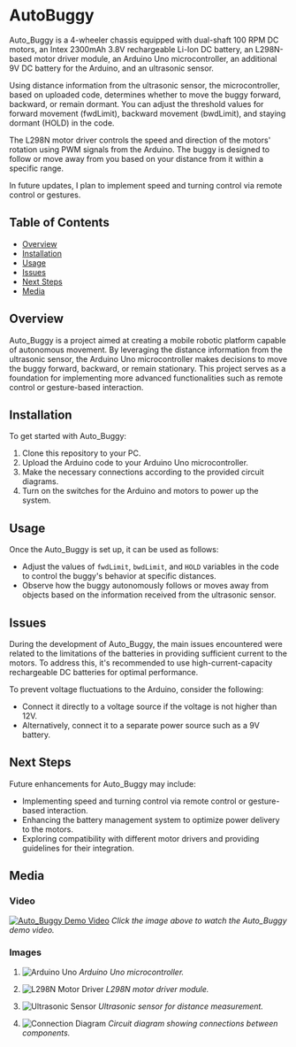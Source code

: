 # AutoBuggy
Auto_Buggy is a 4-wheeler chassis equipped with dual-shaft 100 RPM DC motors, an Intex 2300mAh 3.8V rechargeable Li-Ion DC battery, an L298N-based motor driver module, an Arduino Uno microcontroller, an additional 9V DC battery for the Arduino, and an ultrasonic sensor. 

Using distance information from the ultrasonic sensor, the microcontroller, based on uploaded code, determines whether to move the buggy forward, backward, or remain dormant. You can adjust the threshold values for forward movement (fwdLimit), backward movement (bwdLimit), and staying dormant (HOLD) in the code.

The L298N motor driver controls the speed and direction of the motors' rotation using PWM signals from the Arduino. The buggy is designed to follow or move away from you based on your distance from it within a specific range.

In future updates, I plan to implement speed and turning control via remote control or gestures.

## Table of Contents

- [Overview](#overview)
- [Installation](#installation)
- [Usage](#usage)
- [Issues](#issues)
- [Next Steps](#next-steps)
- [Media](#media)


## Overview

Auto_Buggy is a project aimed at creating a mobile robotic platform capable of autonomous movement. By leveraging the distance information from the ultrasonic sensor, the Arduino Uno microcontroller makes decisions to move the buggy forward, backward, or remain stationary. This project serves as a foundation for implementing more advanced functionalities such as remote control or gesture-based interaction.

## Installation

To get started with Auto_Buggy:
1. Clone this repository to your PC.
2. Upload the Arduino code to your Arduino Uno microcontroller.
3. Make the necessary connections according to the provided circuit diagrams.
4. Turn on the switches for the Arduino and motors to power up the system.

## Usage

Once the Auto_Buggy is set up, it can be used as follows:
- Adjust the values of `fwdLimit`, `bwdLimit`, and `HOLD` variables in the code to control the buggy's behavior at specific distances.
- Observe how the buggy autonomously follows or moves away from objects based on the information received from the ultrasonic sensor.

## Issues

During the development of Auto_Buggy, the main issues encountered were related to the limitations of the batteries in providing sufficient current to the motors. To address this, it's recommended to use high-current-capacity rechargeable DC batteries for optimal performance.

To prevent voltage fluctuations to the Arduino, consider the following:
- Connect it directly to a voltage source if the voltage is not higher than 12V.
- Alternatively, connect it to a separate power source such as a 9V battery.

## Next Steps

Future enhancements for Auto_Buggy may include:
- Implementing speed and turning control via remote control or gesture-based interaction.
- Enhancing the battery management system to optimize power delivery to the motors.
- Exploring compatibility with different motor drivers and providing guidelines for their integration.

## Media

### Video

[![Auto_Buggy Demo Video](![IMG-20240329-WA0003](https://github.com/bhardwaj-kushagra/AutoBuggy/assets/114687412/b372fb7a-a4f4-43c7-b15f-e573b9ff8876)
)](https://github.com/bhardwaj-kushagra/AutoBuggy/assets/114687412/03da7226-a597-4fba-8a99-beb3d9e2645e)
*Click the image above to watch the Auto_Buggy demo video.*

### Images

1. ![Arduino Uno](https://www.allaboutcircuits.com/uploads/articles/Arduino_UNO_R3_Pinout.jpg)
   *Arduino Uno microcontroller.*

2. ![L298N Motor Driver](https://th.bing.com/th/id/OIP.hHsY3ncNiGiMtBj3rpdc4gAAAA?rs=1&pid=ImgDetMain)
   *L298N motor driver module.*

3. ![Ultrasonic Sensor](https://th.bing.com/th/id/OIP.LmUsIY5SjgZSBWT1XEkHOgHaDp?rs=1&pid=ImgDetMain)
   *Ultrasonic sensor for distance measurement.*

4. ![Connection Diagram](https://th.bing.com/th/id/OIP.G0FhkJFKyWIA7iWqLQQlsQAAAA?rs=1&pid=ImgDetMain)
   *Circuit diagram showing connections between components.*
